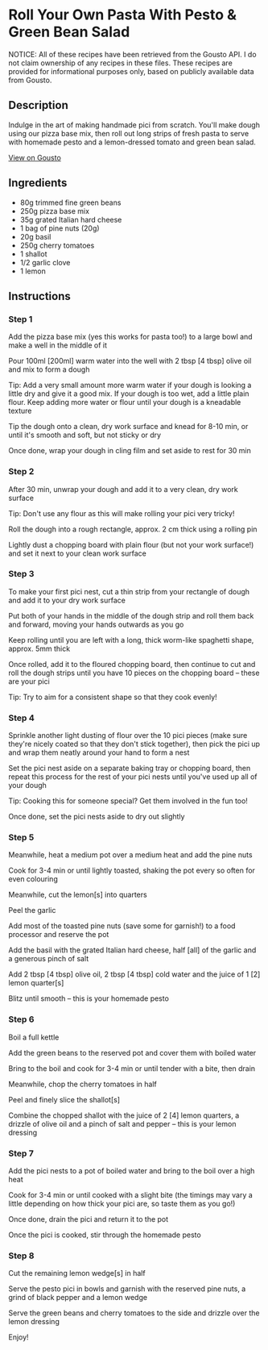 # Roll Your Own Pasta With Pesto & Green Bean Salad 

NOTICE: All of these recipes have been retrieved from the Gousto API. I do not claim ownership of any recipes in these files. These recipes are provided for informational purposes only, based on publicly available data from Gousto.

## Description

Indulge in the art of making handmade pici from scratch. You'll make dough using our pizza base mix, then roll out long strips of fresh pasta to serve with homemade pesto and a lemon-dressed tomato and green bean salad. 

[View on Gousto](https://www.gousto.co.uk/recipes/cookbook/roll-your-own-pasta-with-pesto-green-bean-salad)

## Ingredients

- 80g trimmed fine green beans
- 250g pizza base mix
- 35g grated Italian hard cheese
- 1 bag of pine nuts (20g)
- 20g basil
- 250g cherry tomatoes
- 1 shallot
- 1/2 garlic clove
- 1 lemon

## Instructions


### Step 1

Add the pizza base mix (yes this works for pasta too!) to a large bowl and make a well in the middle of it

Pour 100ml <span class="text-danger">[200ml]</span> warm water into the well with 2 tbsp<span class="text-danger"> [4 tbsp]</span> olive oil and mix to form a dough

Tip: Add a very small amount more warm water if your dough is looking a little dry and give it a good mix. If your dough is too wet, add a little plain flour. Keep adding more water or flour until your dough is a kneadable texture

Tip the dough onto a clean, dry work surface and knead for 8-10 min, or until it's smooth and soft, but not sticky or dry

Once done, wrap your dough in cling film and set aside to rest for 30 min


### Step 2

After 30 min, unwrap your dough and add it to a very clean, dry work surface

Tip: Don't use any flour as this will make rolling your pici very tricky!

Roll the dough into a rough rectangle, approx. 2 cm thick using a rolling pin

Lightly dust a chopping board with plain flour (but not your work surface!) and set it next to your clean work surface


### Step 3

To make your first pici nest, cut a thin strip from your rectangle of dough and add it to your dry work surface

Put both of your hands in the middle of the dough strip and roll them back and forward, moving your hands outwards as you go

Keep rolling until you are left with a long, thick worm-like spaghetti shape, approx. 5mm thick

Once rolled, add it to the floured chopping board, then continue to cut and roll the dough strips until you have 10 pieces on the chopping board – these are your pici

Tip: Try to aim for a consistent shape so that they cook evenly!


### Step 4

Sprinkle another light dusting of flour over the 10 pici pieces (make sure they're nicely coated so that they don't stick together), then pick the pici up and wrap them neatly around your hand to form a nest

Set the pici nest aside on a separate baking tray or chopping board, then repeat this process for the rest of your pici nests until you've used up all of your dough

Tip: Cooking this for someone special? Get them involved in the fun too!

Once done, set the pici nests aside to dry out slightly


### Step 5

Meanwhile, heat a medium pot over a medium heat and add the pine nuts

Cook for 3-4 min or until lightly toasted, shaking the pot every so often for even colouring

Meanwhile, cut the lemon<span class="text-danger">[s]</span> into quarters

Peel the garlic

Add most of the toasted pine nuts (save some for garnish!) to a food processor and reserve the pot

Add the basil with the grated Italian hard cheese, half <span class="text-danger">[all]</span> of the garlic and a generous pinch of salt

Add 2 tbsp <span class="text-danger">[4 tbsp]</span> olive oil, 2 tbsp <span class="text-danger">[4 tbsp]</span> cold water and the juice of 1 <span class="text-danger">[2]</span> lemon quarter<span class="text-danger">[s]</span>

Blitz until smooth – this is your homemade pesto


### Step 6

Boil a full kettle

Add the green beans to the reserved pot and cover them with boiled water

Bring to the boil and cook for 3-4 min or until tender with a bite, then drain

Meanwhile, chop the cherry tomatoes in half

Peel and finely slice the shallot<span class="text-danger">[s]</span>

Combine the chopped shallot with the juice of 2 <span class="text-danger">[4]</span> lemon quarters, a drizzle of<span class="text-danger"> </span>olive oil and a pinch of salt and pepper – this is your lemon dressing


### Step 7

Add the pici nests to a pot of boiled water and bring to the boil over a high heat

Cook for 3-4 min or until cooked with a slight bite (the timings may vary a little depending on how thick your pici are, so taste them as you go!)

Once done, drain the pici and return it to the pot

Once the pici is cooked, stir through the homemade pesto

### Step 8

Cut the remaining lemon wedge<span class="text-danger">[s]</span> in half

Serve the pesto pici in bowls and garnish with the reserved pine nuts, a grind of black pepper and a lemon wedge

Serve the green beans and cherry tomatoes to the side and drizzle over the lemon dressing

Enjoy!

